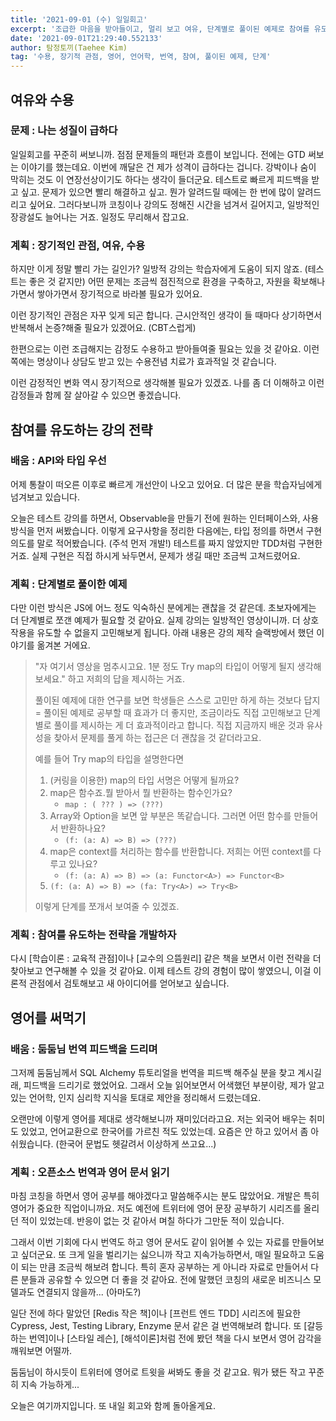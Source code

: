 ```yaml
---
title: '2021-09-01 (수) 일일회고'
excerpt: '조급한 마음을 받아들이고, 멀리 보고 여유, 단계별로 풀이된 예제로 참여를 유도하기, 써먹기 위한 영어 공부와 이론'
date: '2021-09-01T21:29:40.552133'
author: 탐정토끼(Taehee Kim)
tag: '수용, 장기적 관점, 영어, 언어학, 번역, 참여, 풀이된 예제, 단계'
---
```


## 여유와 수용
### 문제 : 나는 성질이 급하다
일일회고를 꾸준히 써보니까. 점점 문제들의 패턴과 흐름이 보입니다. 전에는 GTD 써보는 이야기를 했는데요. 이번에 깨달은 건 제가 성격이 급하다는 겁니다. 강박이나 숨이 막히는 것도 이 연장선상이기도 하다는 생각이 들더군요. 테스트로 빠르게 피드백을 받고 싶고. 문제가 있으면 빨리 해결하고 싶고. 뭔가 알려드릴 때에는 한 번에 많이 알려드리고 싶어요. 그러다보니까 코칭이나 강의도 정해진 시간을 넘겨서 길어지고, 일방적인 장광설도 늘어나는 거죠. 일정도 무리해서 잡고요.

### 계획 : 장기적인 관점, 여유, 수용

하지만 이게 정말 빨리 가는 길인가? 일방적 강의는 학습자에게 도움이 되지 않죠. (테스트는 좋은 것 같지만) 어떤 문제는 조금씩 점진적으로 환경을 구축하고, 자원을 확보해나가면서 쌓아가면서 장기적으로 바라볼 필요가 있어요.

이런 장기적인 관점은 자꾸 잊게 되곤 합니다. 근시안적인 생각이 들 때마다 상기하면서 반복해서 논증?해줄 필요가 있겠어요. (CBT스럽게)

한편으로는 이런 조급해지는 감정도 수용하고 받아들여줄 필요는 있을 것 같아요. 이런 쪽에는 명상이나 상담도 받고 있는 수용전념 치료가 효과적일 것 같습니다.

이런 감정적인 변화 역시 장기적으로 생각해볼 필요가 있겠죠. 나를 좀 더 이해하고 이런 감정들과 함께 잘 살아갈 수 있으면 좋겠습니다.

## 참여를 유도하는 강의 전략
### 배움 : API와 타입 우선
어제 통찰이 떠오른 이후로 빠르게 개선안이 나오고 있어요. 더 많은 분을 학습자님에게 넘겨보고 있습니다.

오늘은 테스트 강의를 하면서, Observable을 만들기 전에 원하는 인터페이스와, 사용방식을 먼저 써봤습니다. 이렇게 요구사항을 정리한 다음에는, 타입 정의를 하면서 구현 의도를 말로 적어봤습니다. (주석 먼저 개발!) 테스트를 짜지 않았지만 TDD처럼 구현한 거죠. 실제 구현은 직접 하시게 놔두면서, 문제가 생길 때만 조금씩 고쳐드렸어요.

### 계획 : 단계별로 풀이한 예제
다만 이런 방식은 JS에 어느 정도 익숙하신 분에게는 괜찮을 것 같은데. 초보자에게는 더 단계별로 쪼갠 예제가 필요할 것 같아요. 실제 강의는 일방적인 영상이니까. 더 상호작용을 유도할 수 없을지 고민해보게 됩니다. 아래 내용은 강의 제작 슬랙방에서 했던 이야기를 옮겨본 거에요.

> "자 여기서 영상을 멈추시고요. 1분 정도 Try map의 타입이 어떻게 될지 생각해보세요." 하고 저희의 답을 제시하는 거죠.
>
> 풀이된 예제에 대한 연구를 보면 학생들은 스스로 고민만 하게 하는 것보다 답지 = 풀이된 예제로 공부할 때 효과가 더 좋지만, 조금이라도 직접 고민해보고 단계별로 풀이를 제시하는 게 더 효과적이라고 합니다. 직접 지금까지 배운 것과 유사성을 찾아서 문제를 풀게 하는 접근은 더 괜찮을 것 같더라고요.
>
> 예를 들어 Try map의 타입을 설명한다면
> 1. (커링을 이용한) map의 타입 서명은 어떻게 될까요?
> 2. map은 함수죠.뭘 받아서 뭘 반환하는 함수인가요?
>    - `map : ( ??? ) => (???)`
> 3. Array와 Option을 보면 앞 부분은 똑같습니다. 그러면 어떤 함수를 만들어서 반환하나요?
>    - `(f: (a: A) => B) => (???)`
> 4. map은 context를 처리하는 함수를 반환합니다. 저희는 어떤 context를 다루고 있나요?
>    - `(f: (a: A) => B) => (a: Functor<A>) => Functor<B>`
> 5. `(f: (a: A) => B) => (fa: Try<A>) => Try<B>`
>
> 이렇게 단계를 쪼개서 보여줄 수 있겠죠.

### 계획 : 참여를 유도하는 전략을 개발하자
다시 \[학습이론 : 교육적 관점\]이나 \[교수의 으뜸원리\] 같은 책을 보면서 이런 전략을 더 찾아보고 연구해볼 수 있을 것 같아요. 이제 테스트 강의 경험이 많이 쌓였으니, 이걸 이론적 관점에서 검토해보고 새 아이디어를 얻어보고 싶습니다.

## 영어를 써먹기
### 배움 : 둠둠님 번역 피드백을 드리며
그저께 둠둠님께서 SQL Alchemy 튜토리얼을 번역을 피드백 해주실 분을 찾고 계시길래, 피드백을 드리기로 했었어요. 그래서 오늘 읽어보면서 어색했던 부분이랑, 제가 알고 있는 언어학, 인지 심리학 지식을 토대로 제안을 정리해서 드렸는데요.

오랜만에 이렇게 영어를 제대로 생각해보니까 재미있더라고요. 저는 외국어 배우는 취미도 있었고, 언어교환으로 한국어를 가르친 적도 있었는데. 요즘은 안 하고 있어서 좀 아쉬웠습니다. (한국어 문법도 헷갈려서 이상하게 쓰고요...)

### 계획 : 오픈소스 번역과 영어 문서 읽기

마침 코칭을 하면서 영어 공부를 해야겠다고 말씀해주시는 분도 많았어요. 개발은 특히 영어가 중요한 직업이니까요. 저도 예전에 트위터에 영어 문장 공부하기 시리즈를 올리던 적이 있었는데. 반응이 없는 것 같아서 며칠 하다가 그만둔 적이 있습니다.

그래서 이번 기회에 다시 번역도 하고 영어 문서도 같이 읽어볼 수 있는 자료를 만들어보고 싶더군요. 또 크게 일을 벌리기는 싫으니까 작고 지속가능하면서, 매일 필요하고 도움이 되는 만큼 조금씩 해보려 합니다. 특히 혼자 공부하는 게 아니라 자료로 만들어서 다른 분들과 공유할 수 있으면 더 좋을 것 같아요. 전에 말했던 코칭의 새로운 비즈니스 모델과도 연결되지 않을까... (아마도?)

일단 전에 하다 말았던 [Redis 작은 책]이나 [프런트 엔드 TDD] 시리즈에 필요한 Cypress, Jest, Testing Library, Enzyme 문서 같은 걸 번역해보려 합니다. 
또 [갈등하는 번역]이나 [스타일 레슨], [해석이론]처럼 전에 봤던 책을 다시 보면서 영어 감각을 깨워보면 어떨까.

둠둠님이 하시듯이 트위터에 영어로 트윗을 써봐도 좋을 것 같고요. 뭐가 됐든 작고 꾸준히 지속 가능하게...


오늘은 여기까지입니다. 또 내일 회고와 함께 돌아올게요.
